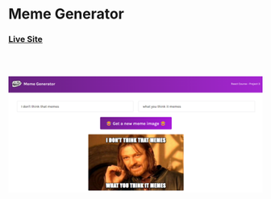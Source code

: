 # Meme Generator

<a href="https://meme-generator-radser2001.netlify.app"><h3>Live Site</h3></a><br/><br/>

![Meme Generator](/Screenshots/meme-generator.png)
